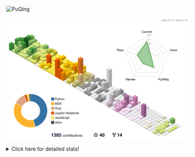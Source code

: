 ![PuQing](https://user-images.githubusercontent.com/27223114/171565019-9a56fae6-b08b-421f-99db-7e830da42371.png)

![](./profile-3d-contrib/profile-season-animate.svg)

<details>
<summary>Click here for detailed stats!</summary>

<!--START_SECTION:waka-->
![Lines of code](https://img.shields.io/badge/From%20Hello%20World%20I%27ve%20Written-1.4%20million%20lines%20of%20code-blue)

**🐱 My GitHub Data** 

> 📦 398.9 kB Used in GitHub's Storage 
 > 
> 🏆 416 Contributions in the Year 2024
 > 
> 🚫 Not Opted to Hire
 > 
> 📜 46 Public Repositories 
 > 
> 🔑 29 Private Repositories 
 > 
**I'm an Early 🐤** 

```text
🌞 Morning                506 commits         ██░░░░░░░░░░░░░░░░░░░░░░░   06.59 % 
🌆 Daytime                3481 commits        ███████████░░░░░░░░░░░░░░   45.36 % 
🌃 Evening                1719 commits        ██████░░░░░░░░░░░░░░░░░░░   22.40 % 
🌙 Night                  1968 commits        ██████░░░░░░░░░░░░░░░░░░░   25.65 % 
```


📊 **This Week I Spent My Time On** 

```text
💬 Programming Languages: 
GitHubing                10 hrs 29 mins      █████████░░░░░░░░░░░░░░░░   34.82 % 
Browsing                 9 hrs 23 mins       ████████░░░░░░░░░░░░░░░░░   31.18 % 
Python                   5 hrs 51 mins       █████░░░░░░░░░░░░░░░░░░░░   19.47 % 
Searching                1 hr 40 mins        █░░░░░░░░░░░░░░░░░░░░░░░░   05.55 % 
JSON                     42 mins             █░░░░░░░░░░░░░░░░░░░░░░░░   02.35 % 

🔥 Editors: 
Chrome                   22 hrs 42 mins      ███████████████████░░░░░░   75.41 % 
VS Code                  6 hrs 55 mins       ██████░░░░░░░░░░░░░░░░░░░   22.97 % 
fish                     29 mins             ░░░░░░░░░░░░░░░░░░░░░░░░░   01.62 % 

💻 Operating System: 
Mac                      23 hrs 12 mins      ███████████████████░░░░░░   77.03 % 
Linux                    5 hrs 47 mins       █████░░░░░░░░░░░░░░░░░░░░   19.23 % 
WSL                      1 hr 7 mins         █░░░░░░░░░░░░░░░░░░░░░░░░   03.74 % 
```


<!--END_SECTION:waka-->
</details>
